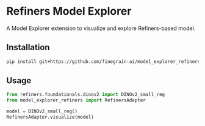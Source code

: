 # Refiners Model Explorer

A Model Explorer extension to visualize and explore Refiners-based model.

## Installation

```bash
pip install git+https://github.com/finegrain-ai/model_explorer_refiners.git
```

## Usage

```python
from refiners.foundationals.dinov2 import DINOv2_small_reg
from model_explorer_refiners import RefinersAdapter

model = DINOv2_small_reg()
RefinersAdapter.visualize(model)

```
